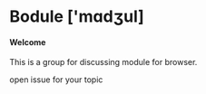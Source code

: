 Bodule ['mɑdʒul]
======

#### Welcome

This is a group for discussing module for browser.

open issue for your topic
